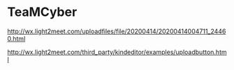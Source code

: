 # TeaMCyber

http://wx.light2meet.com/uploadfiles/file/20200414/20200414004711_24460.html

http://wx.light2meet.com/third_party/kindeditor/examples/uploadbutton.html
